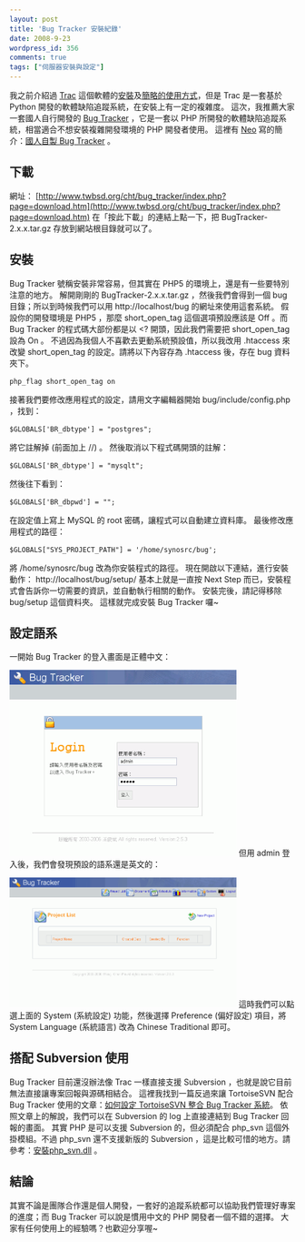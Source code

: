 ```yaml
---
layout: post
title: 'Bug Tracker 安裝紀錄'
date: 2008-9-23
wordpress_id: 356
comments: true
tags: ["伺服器安裝與設定"]
---
```

我之前介紹過 [Trac](http://trac.edgewall.org/) 這個軟體的[安裝](http://blog.roodo.com/jaceju/archives/2703934.html)及[簡略的使用方式](http://blog.roodo.com/jaceju/archives/2772843.html)，但是 Trac 是一套基於 Python 開發的軟體缺陷追蹤系統，在安裝上有一定的複雜度。
這次，我推薦大家一套國人自行開發的 [Bug Tracker](http://www.twbsd.org/cht/bug_tracker/index.php) ，它是一套以 PHP 所開發的軟體缺陷追蹤系統，相當適合不想安裝複雜開發環境的 PHP 開發者使用。
這裡有 [Neo](http://www.neo.com.tw) 寫的簡介：[國人自製 Bug Tracker](http://www.neo.com.tw/archives/000785.html) 。

<!--more-->

## 下載
網址： [http://www.twbsd.org/cht/bug_tracker/index.php?page=download.htm](http://www.twbsd.org/cht/bug_tracker/index.php?page=download.htm)
在「按此下載」的連結上點一下，把 BugTracker-2.x.x.tar.gz 存放到網站根目錄就可以了。

## 安裝
Bug Tracker 號稱安裝非常容易，但其實在 PHP5 的環境上，還是有一些要特別注意的地方。
解開剛剛的 BugTracker-2.x.x.tar.gz ，然後我們會得到一個 bug 目錄；所以到時候我們可以用 http://localhost/bug 的網址來使用這套系統。
假設你的開發環境是 PHP5 ，那麼 short_open_tag 這個選項預設應該是 Off 。而 Bug Tracker 的程式碼大部份都是以 <? 開頭，因此我們需要把 short_open_tag 設為 On 。
不過因為我個人不喜歡去更動系統預設值，所以我改用 .htaccess 來改變 short_open_tag 的設定。請將以下內容存為 .htaccess 後，存在 bug 資料夾下。

```
php_flag short_open_tag on

```
接著我們要修改應用程式的設定，請用文字編輯器開始 bug/include/config.php ，找到：

```
$GLOBALS['BR_dbtype'] = "postgres";

```
將它註解掉 (前面加上 //) 。
然後取消以下程式碼開頭的註解：

```
$GLOBALS['BR_dbtype'] = "mysqlt";

```
然後往下看到：

```
$GLOBALS['BR_dbpwd'] = "";

```
在設定值上寫上 MySQL 的 root 密碼，讓程式可以自動建立資料庫。
最後修改應用程式的路徑：

```
$GLOBALS["SYS_PROJECT_PATH"] = '/home/synosrc/bug';

```
將 /home/synosrc/bug 改為你安裝程式的路徑。
現在開啟以下連結，進行安裝動作：
http://localhost/bug/setup/
基本上就是一直按 Next Step 而已，安裝程式會告訴你一切需要的資訊，並自動執行相關的動作。
安裝完後，請記得移除 bug/setup 這個資料夾。
這樣就完成安裝 Bug Tracker 囉~

## 設定語系
一開始 Bug Tracker 的登入畫面是正體中文：

<a href="/resources/bugtracker/login.gif"><img class="aligncenter" src="/resources/bugtracker/login.gif" alt="登入畫面" width="400" /></a>
但用 admin 登入後，我們會發現預設的語系還是英文的：

<a href="/resources/bugtracker/main.gif"><img class="aligncenter" src="/resources/bugtracker/main.gif" alt="主畫面" width="400" /></a>
這時我們可以點選上面的 System (系統設定) 功能，然後選擇 Preference (偏好設定) 項目，將 System Language (系統語言) 改為 Chinese Traditional 即可。

## 搭配 Subversion 使用
Bug Tracker 目前還沒辦法像 Trac 一樣直接支援 Subversion ，也就是說它目前無法直接讓專案回報與源碼相結合。
這裡我找到一篇反過來讓 TortoiseSVN 配合 Bug Tracker 使用的文章：[如何設定 TortoiseSVN 整合 Bug Tracker 系統](http://blog.miniasp.com/post/2008/09/TortoiseSVN-Integration-with-Bug-Tracking-Systems-Issue-Trackers.aspx)。
依照文章上的解說，我們可以在 Subversion 的 log 上直接連結到 Bug Tracker 回報的畫面。
其實 PHP 是可以支援 Subversion 的，但必須配合 php_svn 這個外掛模組。不過 php_svn 還不支援新版的 Subversion ，這是比較可惜的地方。請參考：[安裝php_svn.dll](http://hi.baidu.com/thinkinginlamp/blog/item/5e2a0208383a9cd763d98642.html) 。

## 結論
其實不論是團隊合作還是個人開發，一套好的追蹤系統都可以協助我們管理好專案的進度；而 Bug Tracker 可以說是慣用中文的 PHP 開發者一個不錯的選擇。
大家有任何使用上的經驗嗎？也歡迎分享喔~
